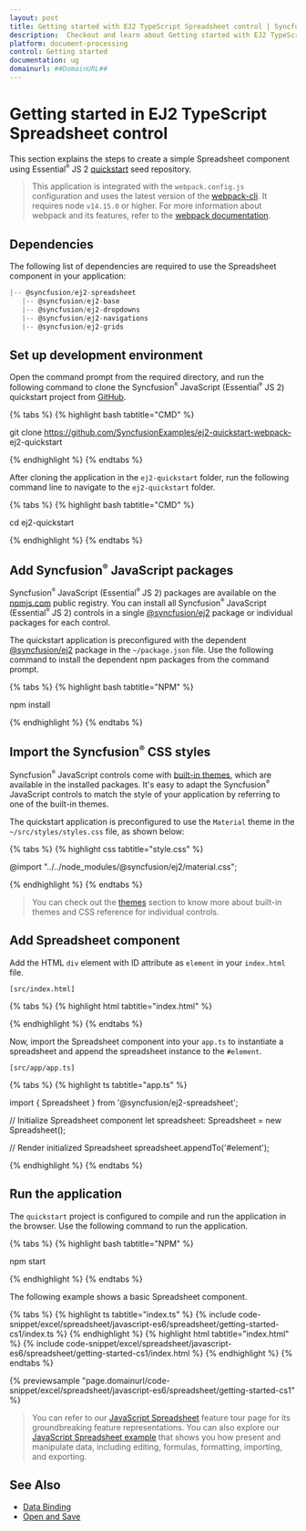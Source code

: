 ```yaml
---
layout: post
title: Getting started with EJ2 TypeScript Spreadsheet control | Syncfusion
description:  Checkout and learn about Getting started with EJ2 TypeScript Spreadsheet control of Syncfusion Essential JS 2 and more details.
platform: document-processing
control: Getting started 
documentation: ug
domainurl: ##DomainURL##
---
```


# Getting started in EJ2 TypeScript Spreadsheet control

This section explains the steps to create a simple Spreadsheet component using Essential<sup style="font-size:70%">&reg;</sup> JS 2 [quickstart](https://github.com/SyncfusionExamples/ej2-quickstart-webpack-) seed repository.

> This application is integrated with the `webpack.config.js` configuration and uses the latest version of the [webpack-cli](https://webpack.js.org/api/cli/#commands). It requires node `v14.15.0` or higher. For more information about webpack and its features, refer to the [webpack documentation](https://webpack.js.org/guides/getting-started/).

## Dependencies

The following list of dependencies are required to use the Spreadsheet component in your application:

```js
|-- @syncfusion/ej2-spreadsheet
   |-- @syncfusion/ej2-base
   |-- @syncfusion/ej2-dropdowns
   |-- @syncfusion/ej2-navigations
   |-- @syncfusion/ej2-grids

```

## Set up development environment

Open the command prompt from the required directory, and run the following command to clone the Syncfusion<sup style="font-size:70%">&reg;</sup> JavaScript (Essential<sup style="font-size:70%">&reg;</sup> JS 2) quickstart project from [GitHub](https://github.com/SyncfusionExamples/ej2-quickstart-webpack-).

{% tabs %}
{% highlight bash tabtitle="CMD" %}

git clone https://github.com/SyncfusionExamples/ej2-quickstart-webpack- ej2-quickstart

{% endhighlight %}
{% endtabs %}

After cloning the application in the `ej2-quickstart` folder, run the following command line to navigate to the `ej2-quickstart` folder.

{% tabs %}
{% highlight bash tabtitle="CMD" %}

cd ej2-quickstart

{% endhighlight %}
{% endtabs %}

## Add Syncfusion<sup style="font-size:70%">&reg;</sup> JavaScript packages

Syncfusion<sup style="font-size:70%">&reg;</sup> JavaScript (Essential<sup style="font-size:70%">&reg;</sup> JS 2) packages are available on the [npmjs.com](https://www.npmjs.com/~syncfusionorg) public registry. You can install all Syncfusion<sup style="font-size:70%">&reg;</sup> JavaScript (Essential<sup style="font-size:70%">&reg;</sup> JS 2) controls in a single [@syncfusion/ej2](https://www.npmjs.com/package/@syncfusion/ej2) package or individual packages for each control.

The quickstart application is preconfigured with the dependent [@syncfusion/ej2](https://www.npmjs.com/package/@syncfusion/ej2) package in the `~/package.json` file. Use the following command to install the dependent npm packages from the command prompt.

{% tabs %}
{% highlight bash tabtitle="NPM" %}

npm install

{% endhighlight %}
{% endtabs %}

## Import the Syncfusion<sup style="font-size:70%">&reg;</sup> CSS styles

Syncfusion<sup style="font-size:70%">&reg;</sup> JavaScript controls come with [built-in themes](https://ej2.syncfusion.com/documentation/appearance/theme/), which are available in the installed packages. It's easy to adapt the Syncfusion<sup style="font-size:70%">&reg;</sup> JavaScript controls to match the style of your application by referring to one of the built-in themes.

The quickstart application is preconfigured to use the `Material` theme in the `~/src/styles/styles.css` file, as shown below: 

{% tabs %}
{% highlight css tabtitle="style.css" %}

@import "../../node_modules/@syncfusion/ej2/material.css";

{% endhighlight %}
{% endtabs %}

> You can check out the [themes](https://ej2.syncfusion.com/documentation/appearance/theme/) section to know more about built-in themes and CSS reference for individual controls.

## Add Spreadsheet component

Add the HTML `div` element with ID attribute as `element` in your `index.html` file.

`[src/index.html]`

{% tabs %}
{% highlight html tabtitle="index.html" %}

<!DOCTYPE html>
<html lang="en">
<head>
    <title>Essential JS 2</title>
    <meta charset="utf-8" />
    <meta name="viewport" content="width=device-width, initial-scale=1.0, user-scalable=no" />
    <meta name="description" content="Essential JS 2" />
    <meta name="author" content="Syncfusion" />
    <link rel="shortcut icon" href="resources/favicon.ico" />
    <link href="https://maxcdn.bootstrapcdn.com/bootstrap/3.3.7/css/bootstrap.min.css" rel="stylesheet" />
</head>
<body>
    <!--Element which will render as Spreadsheet-->
    <div id="element"></div>
</body>
</html>

{% endhighlight %}
{% endtabs %}

Now, import the Spreadsheet component into your `app.ts` to instantiate a spreadsheet and append the spreadsheet instance to the `#element`.

`[src/app/app.ts]`

{% tabs %}
{% highlight ts tabtitle="app.ts" %}

import { Spreadsheet } from '@syncfusion/ej2-spreadsheet';

// Initialize Spreadsheet component
let spreadsheet: Spreadsheet = new Spreadsheet();

// Render initialized Spreadsheet
spreadsheet.appendTo('#element');

{% endhighlight %}
{% endtabs %}

## Run the application

The `quickstart` project is configured to compile and run the application in the browser. Use the following command to run the application.

{% tabs %}
{% highlight bash tabtitle="NPM" %}

npm start

{% endhighlight %}
{% endtabs %}

The following example shows a basic Spreadsheet component.

{% tabs %}
{% highlight ts tabtitle="index.ts" %}
{% include code-snippet/excel/spreadsheet/javascript-es6/spreadsheet/getting-started-cs1/index.ts %}
{% endhighlight %}
{% highlight html tabtitle="index.html" %}
{% include code-snippet/excel/spreadsheet/javascript-es6/spreadsheet/getting-started-cs1/index.html %}
{% endhighlight %}
{% endtabs %}
          
{% previewsample "page.domainurl/code-snippet/excel/spreadsheet/javascript-es6/spreadsheet/getting-started-cs1" %}

> You can refer to our [JavaScript Spreadsheet](https://www.syncfusion.com/javascript-ui-controls/js-spreadsheet) feature tour page for its groundbreaking feature representations. You can also explore our [JavaScript Spreadsheet example](https://ej2.syncfusion.com/demos/#/material/spreadsheet/default.html) that shows you how present and manipulate data, including editing, formulas, formatting, importing, and exporting.

## See Also

* [Data Binding](./data-binding)
* [Open and Save](./open-save)